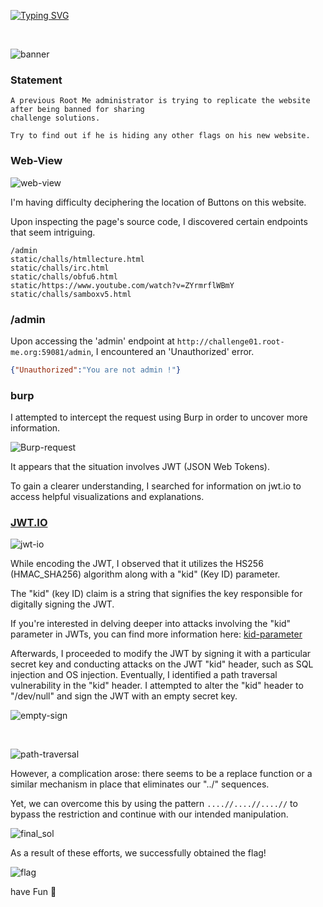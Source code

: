 [![Typing SVG](https://readme-typing-svg.demolab.com?font=Fira+Code&size=35&pause=1000&color=c60072&width=435&lines=JWT-1)](https://git.io/typing-svg)

</br>

![banner](https://github.com/ACHUX21/Writeups/assets/130113878/e12382f1-a20c-4601-aad4-a9f311356fc9)

### Statement

```
A previous Root Me administrator is trying to replicate the website after being banned for sharing
challenge solutions.

Try to find out if he is hiding any other flags on his new website.
```

### Web-View
![web-view](https://github.com/ACHUX21/Writeups/assets/130113878/3da1e468-7b0c-409c-bc63-14eb8e139752)
</br>

I'm having difficulty deciphering the location of Buttons on this website.

Upon inspecting the page's source code, I discovered certain endpoints that seem intriguing.

```
/admin
static/challs/htmllecture.html
static/challs/irc.html
static/challs/obfu6.html
static/https://www.youtube.com/watch?v=ZYrmrflWBmY
static/challs/samboxv5.html
```
### /admin

Upon accessing the 'admin' endpoint at `http://challenge01.root-me.org:59081/admin`, I encountered an 'Unauthorized' error.

```json
{"Unauthorized":"You are not admin !"}
```

### burp

I attempted to intercept the request using Burp in order to uncover more information.

![Burp-request](https://github.com/ACHUX21/Writeups/assets/130113878/fde8ca6d-e02e-4e97-9c17-895ae42727cf)

It appears that the situation involves JWT (JSON Web Tokens).


To gain a clearer understanding, I searched for information on jwt.io to access helpful visualizations and explanations.

### [JWT.IO](https://jwt.io/)


![jwt-io](https://github.com/ACHUX21/Writeups/assets/130113878/91d1b72b-d9db-49f6-951e-2509b73de49f)

While encoding the JWT, I observed that it utilizes the HS256 (HMAC_SHA256) algorithm along with a "kid" (Key ID) parameter.

The "kid" (key ID) claim is a string that signifies the key responsible for digitally signing the JWT.

If you're interested in delving deeper into attacks involving the "kid" parameter in JWTs, you can find more information here: [kid-parameter](https://portswigger.net/web-security/jwt#injecting-self-signed-jwts-via-the-kid-parameter)



Afterwards, I proceeded to modify the JWT by signing it with a particular secret key and conducting attacks on the JWT "kid" header,
 such as SQL injection and OS injection. 
Eventually, I identified a path traversal vulnerability in the "kid" header. 
I attempted to alter the "kid" header to "/dev/null" and sign the JWT with an empty secret key.

![empty-sign](https://github.com/ACHUX21/Writeups/assets/130113878/32fba5ca-a326-4f55-b5cc-bf6b626ac6bf)

</br>

![path-traversal](https://github.com/ACHUX21/Writeups/assets/130113878/a2a39c96-618b-4f2f-828e-0ccf479d7be4)


However, a complication arose: there seems to be a replace function or a similar mechanism in place that eliminates our "../" sequences.

Yet, we can overcome this by using the pattern `....//....//....//` to bypass the restriction and continue with our intended manipulation.

![final_sol](https://github.com/ACHUX21/Writeups/assets/130113878/b92fdb13-7af9-454a-b882-1c0c9c92071a)



As a result of these efforts, we successfully obtained the flag! 


![flag](https://github.com/ACHUX21/Writeups/assets/130113878/8c75a20d-8d09-4360-b427-60f1d8c9198c)



have Fun 💜
